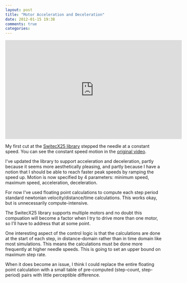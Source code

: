 ```yaml
---
layout: post
title: "Motor Acceleration and Deceleration"
date: 2012-01-15 19:38
comments: true
categories: 
---
```


<iframe width="560" height="315" src="http://www.youtube.com/embed/uNLySm71OBc" frameborder="0" allowfullscreen></iframe>

My first cut at the [SwitecX25 library](https://github.com/clearwater/gaugette)
stepped the needle at a constant speed.  You can see the constant speed
motion in the [original video](http://www.youtube.com/watch?v=vwAxRk_5oXA).

I've updated the library to support acceleration and deceleration, partly because
it seems more aesthetically pleasing, and partly because I have a notion that
I should be able to reach faster peak speeds by ramping the speed up.  Motion is
now specified by 4 parameters: minimum speed, maximum speed, acceleration, deceleration.

For now I've used floating point calculations to compute each step period
standard newtonian velocity/distance/time
calculations.  This works okay, but is unnecessarily compute-intensive.

The SwitecX25 library supports multiple motors
and no doubt this compuation will become a factor when I try to drive more than
one motor, so I'll have to address that at some point. 

One interesting aspect of the control logic is that the calculations are done at the start
of each step, in distance-domain rather than in time domain like most simulations.
This means the calculations must be done more frequently at higher needle
speeds.  This is going to set an upper bound on maximum step rate.

When it does become an issue, 
I think I could replace the entire floating point calculation with a small table of pre-computed
(step-count, step-period) pairs with little perceptible difference.
